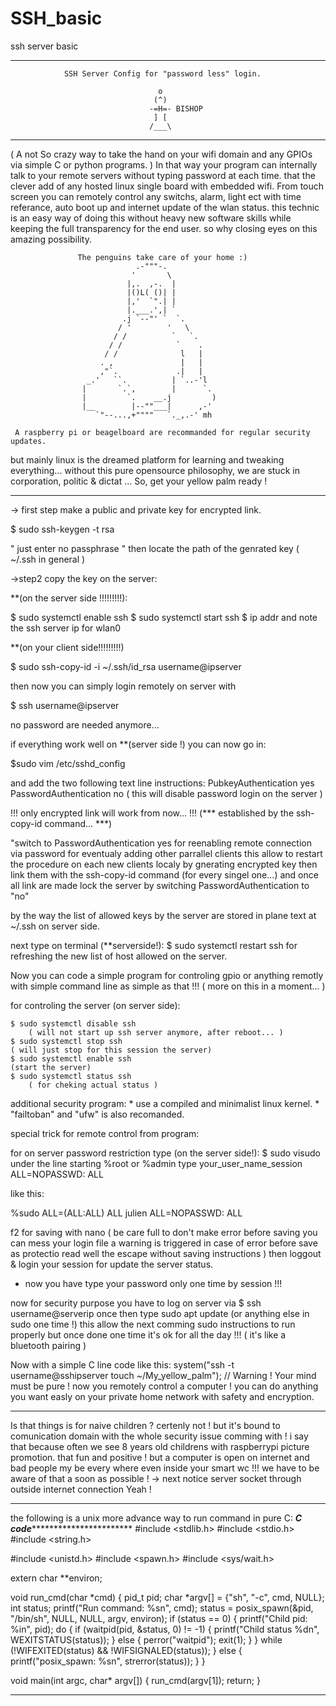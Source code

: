 # SSH_basic
ssh server  basic

*****************************************************************************
                SSH Server Config for "password less" login. 
                           
                                     o
                                    (^)
                                   -=H=- BISHOP
                                    ] [
                                   /___\
  
*****************************************************************************
( A not So crazy way to take the hand on your wifi domain and any GPIOs via
                     simple C or python programs. )
 In that way your program can internally talk to your remote servers without 
 typing password at each time.
 that the clever add of any hosted linux single board with embedded wifi. 
 From touch screen you can remotely control any switchs, alarm, light ect
 with time referance, auto boot up and internet update of the wlan status.
 this technic is an easy way of doing this without heavy new software skills 
 while keeping the full transparency for the end user. so why closing eyes 
 on this amazing possibility. 

                   The penguins take care of your home :)
                                .-"""-.
                               '       \
                              |,.  ,-.  |
                              |()L( ()| |
                              |,'  `".| |
                              |.___.',| `
                             .j `--"' `  `.
                            / '        '   \
                           / /          `   `.
                          / /            `    .
                         / /              l   |
                        . ,               |   |
                        ,"`.             .|   |
                     _.'   ``.          | `..-'l
                    |       `.`,        |      `.
                    |         `.    __.j         )
                    |__        |--""___|      ,-'
                       `"--...,+""""   `._,.-' mh
		 
     A raspberry pi or beagelboard are recommanded for regular security updates.
but mainly linux is the dreamed platform for learning and tweaking everything...
without this pure opensource philosophy, we are stuck in corporation, politic & dictat ... 
                    So, get your yellow palm ready !
***********************************************************************************

-> first step make a public and private key for encrypted link.

$ sudo ssh-keygen -t rsa

" just enter no passphrase
" then locate the path of the genrated key ( ~/.ssh in general )

->step2 copy the key on the server:

**(on the server side !!!!!!!!!):

$ sudo systemctl enable ssh 
$ sudo systemctl start ssh 
$ ip addr 
and note the ssh server ip for wlan0

**(on your client side!!!!!!!!!)

$ sudo ssh-copy-id -i ~/.ssh/id_rsa username@ipserver

then now you can simply login remotely on server with 

$ ssh username@ipserver 

no password are needed anymore...

if everything work well 
on **(server side !) you can now go in:

$sudo vim /etc/sshd_config 

and add the two following text line instructions:
PubkeyAuthentication yes
PasswordAuthentication no
( this will disable password login on the server )

!!! only encrypted link will work from now... !!!
(*** established by the ssh-copy-id command... ***)

"switch to PasswordAuthentication yes for reenabling remote connection via 
password for eventualy adding other parrallel clients this allow to restart
the procedure on each new clients localy by gnerating encrypted key
then link them with the ssh-copy-id command (for every singel one...)
and once all link are made lock the server by switching 
PasswordAuthentication to "no"

by the way the list of allowed keys by the server are stored in plane text 
at ~/.ssh on server side.

next type on terminal (**serverside!):
$ sudo systemctl restart ssh
for refreshing the new list of host allowed on the server.

Now you can code a simple program for controling gpio or anything remotly with 
simple command line as simple as that !!! (  more on this in a moment... )

for controling the server (on server side):
	
	$ sudo systemctl disable ssh
        ( will not start up ssh server anymore, after reboot... )
	$ sudo systemctl stop ssh
	( will just stop for this session the server)
	$ sudo systemctl enable ssh
	(start the server)
	$ sudo systemctl status ssh    
        ( for cheking actual status )

additional security program:
        * use a compiled and minimalist linux kernel.
	* "failtoban" and "ufw" is also recomanded.
	
special trick for remote control from program:

for on server password restriction type (on the server side!):
$ sudo visudo 
under the line starting %root or %admin type
your_user_name_session ALL=NOPASSWD: ALL

like this:

%sudo   ALL=(ALL:ALL) ALL
julien ALL=NOPASSWD: ALL

f2 for saving with nano ( be care full to don't make error before saving you can mess your login file
a warning is triggered in case of error before save as protectio read well the escape without saving instructions )
then loggout & login your session for update the server status.

* now you have type your password only one time by session !!!

now for security purpose you have to log on server via $ ssh username@serverip 
once then type sudo apt update (or anything else in sudo one time !) 
this allow the next comming sudo instructions to run properly 
but once done one time it's ok for all the day !!! ( it's like a bluetooth pairing )

Now with a simple C line code like this: 
system("ssh -t username@sshipserver touch ~/My_yellow_palm"); // Warning ! Your mind must be pure ! now you remotely control a computer !
you can do anything you want easly on your private home network with safety and encryption. 

***********************************************************************************
Is that things is for naive children ? certenly not ! but 
it's bound to comunication domain with the whole security issue comming with ! 
i say that because often we see 8 years old childrens with raspberrypi picture promotion. 
that fun and positive ! but a computer is open on internet and bad people my 
be every where even inside your smart wc !!! we have to be aware of that a soon as 
possible !   -> next notice server socket through outside internet connection Yeah !
***********************************************************************************

the following is a unix more advance way to run command in pure C:
***************************C code**************************************************
#include <stdlib.h>
#include <stdio.h>
#include <string.h>

#include <unistd.h>
#include <spawn.h>
#include <sys/wait.h>

extern char **environ;

void run_cmd(char *cmd)
{
    pid_t pid;
    char *argv[] = {"sh", "-c", cmd, NULL};
    int status;
    printf("Run command: %sn", cmd);
    status = posix_spawn(&pid, "/bin/sh", NULL, NULL, argv, environ);
    if (status == 0) {
        printf("Child pid: %in", pid);
        do {
          if (waitpid(pid, &status, 0) != -1) {
            printf("Child status %dn", WEXITSTATUS(status));
          } else {
            perror("waitpid");
            exit(1);
          }
        } while (!WIFEXITED(status) && !WIFSIGNALED(status));
    } else {
        printf("posix_spawn: %sn", strerror(status));
    }
}

void main(int argc, char* argv[])
{
    run_cmd(argv[1]);
    return;
}
******************************************************************************
